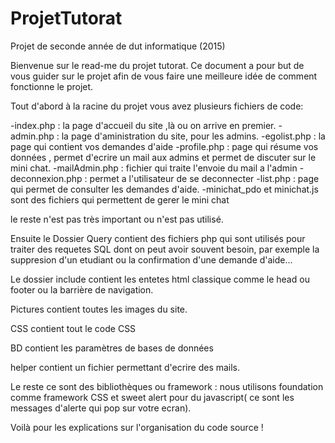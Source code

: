 # ProjetTutorat
Projet de seconde année de dut informatique (2015)

Bienvenue sur le read-me du projet tutorat.
Ce document a pour but de vous guider sur le projet afin de vous faire une meilleure idée de comment fonctionne le projet.

Tout d'abord à la racine du projet vous avez plusieurs fichiers de code:

-index.php : la page d'accueil du site ,là ou on arrive en premier.
-admin.php : la page d'aministration du site, pour les admins.
-egolist.php : la page qui contient vos demandes d'aide
-profile.php : page qui résume vos données , permet d'ecrire un mail aux admins et permet de discuter sur le mini chat.
-mailAdmin.php : fichier qui traite l'envoie du mail a l'admin
-deconnexion.php : permet a l'utilisateur de se deconnecter
-list.php : page qui permet de consulter les demandes d'aide.
-minichat_pdo et minichat.js sont des fichiers qui permettent de gerer le mini chat

le reste n'est pas très important ou n'est pas utilisé.

Ensuite le Dossier Query contient des fichiers php qui sont utilisés pour traiter des requetes SQL dont on peut avoir souvent besoin,
par exemple la suppresion d'un etudiant ou la confirmation d'une demande d'aide...

Le dossier include contient les entetes html classique comme le head ou footer ou la barrière de navigation.

Pictures contient toutes les images du site.

CSS contient tout le code CSS

BD contient les paramètres de bases de données

helper contient un fichier permettant d'ecrire des mails.

Le reste ce sont des bibliothèques ou framework : nous utilisons foundation comme framework CSS et sweet alert pour du javascript(
ce sont les messages d'alerte qui pop sur votre ecran).

Voilà pour les explications sur l'organisation du code source !

